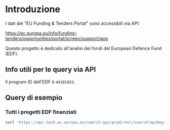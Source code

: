 # Introduzione

I dati del "EU Funding & Tenders Portal" sono accessibili via API:

<https://ec.europa.eu/info/funding-tenders/opportunities/portal/screen/support/apis>

Questo progetto è dedicato all'analisi dei fondi del European Defence Fund (EDF).

## Info utili per le query via API

Il program ID dell'EDF è `44181033`.

## Query di esempio

### Tutti i progetti EDF finanziati

```bash
curl 'https://api.tech.ec.europa.eu/search-api/prod/rest/search?apiKey=SEDIA_NONH2020_PROD&text=***&pageSize=50&pageNumber=1' -H 'Accept: application/json, text/plain, */*' -H 'Accept-Language: it,en-US;q=0.9,en;q=0.8' -H 'Cache-Control: No-Cache' -H 'Connection: keep-alive' -H 'Content-Type: multipart/form-data; boundary=----WebKitFormBoundaryuBnndOmJO94KT19m' -H 'Origin: https://ec.europa.eu' -H 'Referer: https://ec.europa.eu/' -H 'Sec-Fetch-Dest: empty' -H 'Sec-Fetch-Mode: cors' -H 'Sec-Fetch-Site: same-site' -H 'User-Agent: Mozilla/5.0 (Windows NT 10.0; Win64; x64) AppleWebKit/537.36 (KHTML, like Gecko) Chrome/132.0.0.0 Safari/537.36' -H 'X-Requested-With: XMLHttpRequest' -H 'sec-ch-ua: "Not A(Brand";v="8", "Chromium";v="132", "Google Chrome";v="132"' -H 'sec-ch-ua-mobile: ?0' -H 'sec-ch-ua-platform: "Windows"' --data-raw $'------WebKitFormBoundaryuBnndOmJO94KT19m\r\nContent-Disposition: form-data; name="sort"; filename="blob"\r\nContent-Type: application/json\r\n\r\n{"order":"DESC","field":"title"}\r\n------WebKitFormBoundaryuBnndOmJO94KT19m\r\nContent-Disposition: form-data; name="query"; filename="blob"\r\nContent-Type: application/json\r\n\r\n{"bool":{"must":[{"terms":{"programId":["44181033"]}}]}}\r\n------WebKitFormBoundaryuBnndOmJO94KT19m\r\nContent-Disposition: form-data; name="languages"; filename="blob"\r\nContent-Type: application/json\r\n\r\n["en"]\r\n------WebKitFormBoundaryuBnndOmJO94KT19m\r\nContent-Disposition: form-data; name="displayFields"; filename="blob"\r\nContent-Type: application/json\r\n\r\n["title","programId","projectId","acronym","participants","programAbbreviation","programmes","status","objective","topicAbbreviation"]\r\n------WebKitFormBoundaryuBnndOmJO94KT19m--\r\n'
```
